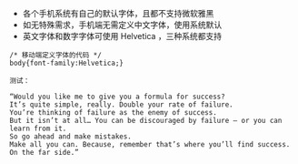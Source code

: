- 各个手机系统有自己的默认字体，且都不支持微软雅黑
- 如无特殊需求，手机端无需定义中文字体，使用系统默认
- 英文字体和数字字体可使用 Helvetica ，三种系统都支持




```
/* 移动端定义字体的代码 */
body{font-family:Helvetica;}
```

```
测试：

“Would you like me to give you a formula for success? 
It’s quite simple, really. Double your rate of failure. 
You’re thinking of failure as the enemy of success. 
But it isn’t at all… You can be discouraged by failure – or you can learn from it. 
So go ahead and make mistakes. 
Make all you can. Because, remember that’s where you’ll find success. 
On the far side.”
```